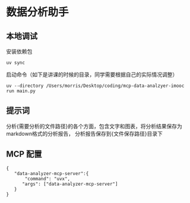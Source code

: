 # 数据分析助手


## 本地调试

安装依赖包
```
uv sync
```
启动命令（如下是讲课的时候的目录，同学需要根据自己的实际情况调整）
```
uv --directory /Users/morris/Desktop/coding/mcp-data-analzyer-imooc run main.py
```
## 提示词
分析{需要分析的文件路径}的各个方面，包含文字和图表，将分析结果保存为markdown格式的分析报告，
分析报告保存到{文件保存路径}目录下

## MCP 配置
```
{
   "data-analyzer-mcp-server":{
       "command": "uvx",
      "args": ["data-analyzer-mcp-server"]
   }
}

```
